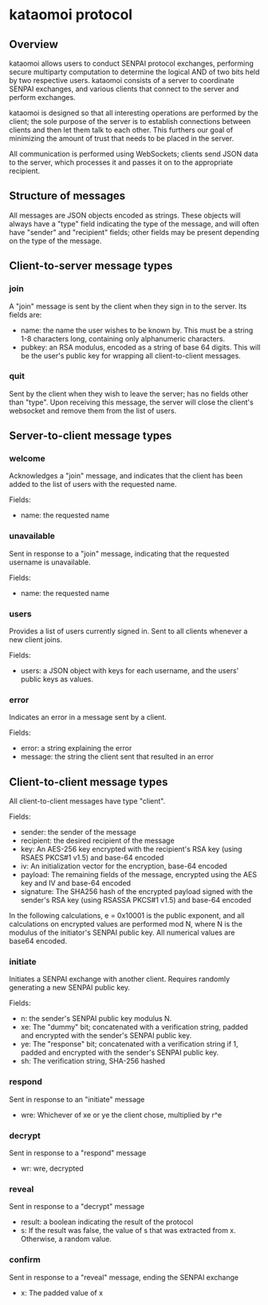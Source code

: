 # kataomoi protocol

## Overview

kataomoi allows users to conduct SENPAI protocol exchanges, performing
secure multiparty computation to determine the logical AND of two bits
held by two respective users. kataomoi consists of a server to
coordinate SENPAI exchanges, and various clients that connect to the
server and perform exchanges.

kataomoi is designed so that all interesting operations are performed
by the client; the sole purpose of the server is to establish
connections between clients and then let them talk to each other. This
furthers our goal of minimizing the amount of trust that needs to be
placed in the server.

All communication is performed using WebSockets; clients send JSON
data to the server, which processes it and passes it on to the
appropriate recipient.

## Structure of messages

All messages are JSON objects encoded as strings. These objects will
always have a "type" field indicating the type of the message, and
will often have "sender" and "recipient" fields; other fields
may be present depending on the type of the message.

## Client-to-server message types

### join

A "join" message is sent by the client when they sign in to the
server. Its fields are:

* name: the name the user wishes to be known by. This must be a string
  1-8 characters long, containing only alphanumeric characters.
* pubkey: an RSA modulus, encoded as a string of base 64 digits. This
  will be the user's public key for wrapping all client-to-client
  messages.

### quit

Sent by the client when they wish to leave the server; has no fields
other than "type". Upon receiving this message, the server will close
the client's websocket and remove them from the list of users.

## Server-to-client message types

### welcome

Acknowledges a "join" message, and indicates that the client has been
added to the list of users with the requested name.

Fields:

* name: the requested name

### unavailable

Sent in response to a "join" message, indicating that the requested
username is unavailable.

Fields:

* name: the requested name

### users

Provides a list of users currently signed in. Sent to all clients
whenever a new client joins.

Fields:

* users: a JSON object with keys for each username, and the users'
  public keys as values.

### error

Indicates an error in a message sent by a client.

Fields:

* error: a string explaining the error
* message: the string the client sent that resulted in an error

## Client-to-client message types

All client-to-client messages have type "client".

Fields:

* sender: the sender of the message
* recipient: the desired recipient of the message
* key: An AES-256 key encrypted with the recipient's RSA key (using
  RSAES PKCS#1 v1.5) and base-64 encoded
* iv: An initialization vector for the encryption, base-64 encoded
* payload: The remaining fields of the message, encrypted using the AES
  key and IV and base-64 encoded
* signature: The SHA256 hash of the encrypted payload signed with the
  sender's RSA key (using RSASSA PKCS#1 v1.5) and base-64 encoded

In the following calculations, e = 0x10001 is the public exponent, and
all calculations on encrypted values are performed mod N, where N is the
modulus of the initiator's SENPAI public key.  All numerical values are
base64 encoded.

### initiate

Initiates a SENPAI exchange with another client.  Requires randomly
generating a new SENPAI public key.

Fields:

* n: the sender's SENPAI public key modulus N.
* xe: The "dummy" bit; concatenated with a verification string, padded
  and encrypted with the sender's SENPAI public key.
* ye: The "response" bit; concatenated with a verification string if 1,
  padded and encrypted with the sender's SENPAI public key.
* sh: The verification string, SHA-256 hashed

### respond

Sent in response to an "initiate" message

* wre: Whichever of xe or ye the client chose, multiplied by r^e

### decrypt

Sent in response to a "respond" message

* wr: wre, decrypted

### reveal

Sent in response to a "decrypt" message

* result: a boolean indicating the result of the protocol
* s: If the result was false, the value of s that was extracted from
  x. Otherwise, a random value.

### confirm

Sent in response to a "reveal" message, ending the SENPAI exchange

* x: The padded value of x
